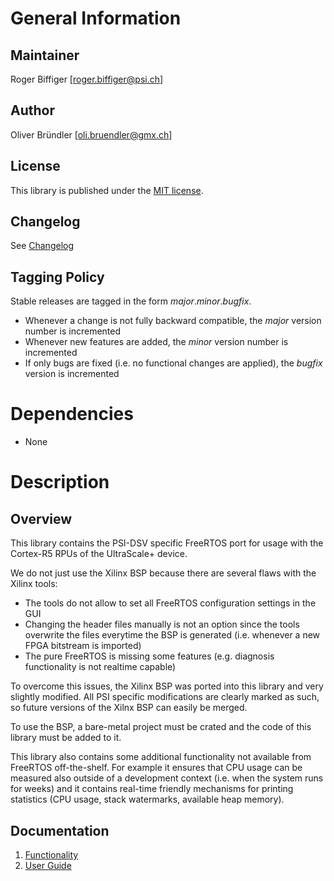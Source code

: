# General Information

## Maintainer
Roger Biffiger [roger.biffiger@psi.ch]

## Author
Oliver Bründler [oli.bruendler@gmx.ch]

## License
This library is published under the [MIT license](LICENSE.txt).

## Changelog
See [Changelog](Changelog.md)

## Tagging Policy
Stable releases are tagged in the form *major*.*minor*.*bugfix*. 

* Whenever a change is not fully backward compatible, the *major* version number is incremented
* Whenever new features are added, the *minor* version number is incremented
* If only bugs are fixed (i.e. no functional changes are applied), the *bugfix* version is incremented
 
# Dependencies

* None

# Description

## Overview
This library contains the PSI-DSV specific FreeRTOS port for usage with the Cortex-R5 RPUs of the UltraScale+ device. 

We do not just use the Xilinx BSP because there are several flaws with the Xilinx tools:

* The tools do not allow to set all FreeRTOS configuration settings in the GUI
* Changing the header files manually is not an option since the tools overwrite the files everytime the BSP is generated (i.e. whenever a new FPGA bitstream is imported)
* The pure FreeRTOS is missing some features (e.g. diagnosis functionality is not realtime capable)

To overcome this issues, the Xilinx BSP was ported into this library and very slightly modified. All PSI specific modifications are clearly marked as such, so future versions of the Xilnx BSP can easily be merged. 

To use the BSP, a bare-metal project must be crated and the code of this library must be added to it.

This library also contains some additional functionality not available from FreeRTOS off-the-shelf. For example it ensures that CPU usage can be measured also outside of a development context (i.e. when the system runs for weeks) and it contains real-time friendly mechanisms for printing statistics (CPU usage, stack watermarks, available heap memory).

## Documentation
1. [Functionality](Functionality.md)
2. [User Guide](UserGuide.md)








